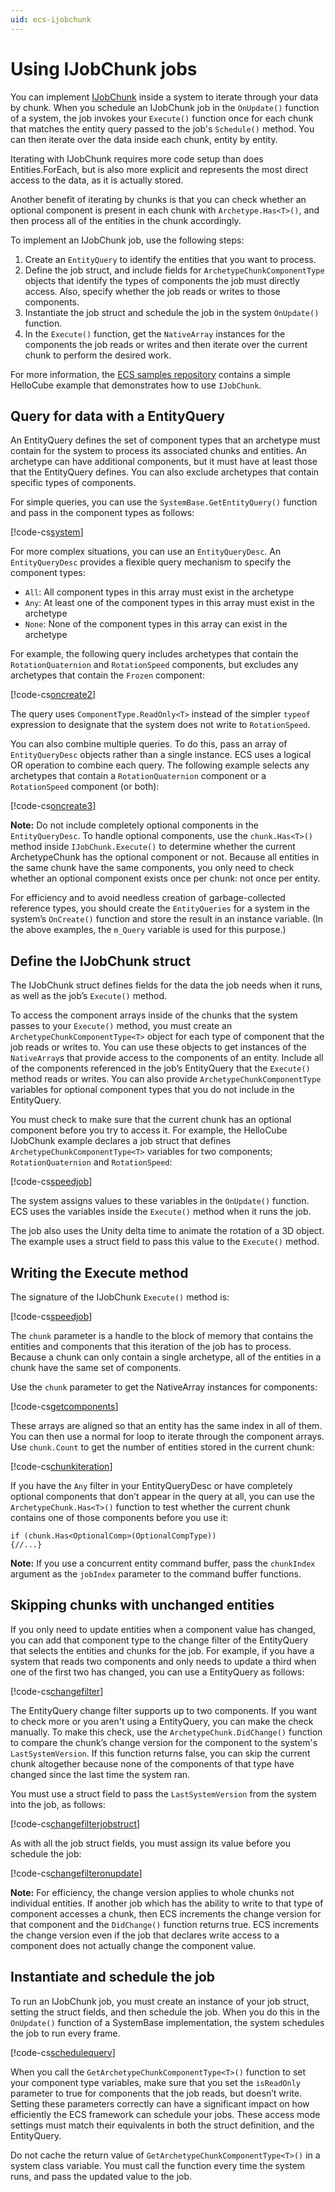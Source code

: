 ```yaml
---
uid: ecs-ijobchunk
---
```


# Using IJobChunk jobs

You can implement [IJobChunk](xref:Unity.Entities.IJobChunk) inside a system to iterate through your data by chunk. When you schedule an IJobChunk job in the `OnUpdate()` function of a system, the job invokes your `Execute()` function once for each chunk that matches the entity query passed to the job's `Schedule()` method. You can then iterate over the data inside each chunk, entity by entity.

Iterating with IJobChunk requires more code setup than does Entities.ForEach, but is also more explicit and represents the most direct access to the data, as it is actually stored. 

Another benefit of iterating by chunks is that you can check whether an optional component is present in each chunk with `Archetype.Has<T>()`, and then process all of the entities in the chunk accordingly.

To implement an IJobChunk job, use the following steps:

1. Create an `EntityQuery` to identify the entities that you want to process.
2. Define the job struct, and include fields for `ArchetypeChunkComponentType` objects that identify the types of components the job must directly access. Also, specify whether the job reads or writes to those components.
3. Instantiate the job struct and schedule the job in the system `OnUpdate()` function.
4. In the `Execute()` function, get the `NativeArray` instances for the components the job reads or writes and then iterate over the current chunk to perform the desired work.

For more information, the [ECS samples repository](https://github.com/Unity-Technologies/EntityComponentSystemSamples) contains a simple HelloCube example that demonstrates how to use `IJobChunk`.

<a name="query"></a>

## Query for data with a EntityQuery

An EntityQuery defines the set of component types that an archetype must contain for the system to process its associated chunks and entities. An archetype can have additional components, but it must have at least those that the EntityQuery defines. You can also exclude archetypes that contain specific types of components.  

For simple queries, you can use the `SystemBase.GetEntityQuery()` function and pass in the component types as follows:

[!code-cs[system](../package/DocCodeSamples.Tests/ChunkIterationJob.cs#rotationspeedsystem)]

For more complex situations, you can use an `EntityQueryDesc`. An `EntityQueryDesc` provides a flexible query mechanism to specify the component types:

* `All`: All component types in this array must exist in the archetype
* `Any`: At least one of the component types in this array must exist in the archetype
* `None`: None of the component types in this array can exist in the archetype

For example, the following query includes archetypes that contain the `RotationQuaternion` and `RotationSpeed` components, but excludes any archetypes that contain the `Frozen` component:

[!code-cs[oncreate2](../package/DocCodeSamples.Tests/ChunkIterationJob.cs#oncreate2)]

The query uses `ComponentType.ReadOnly<T>` instead of the simpler `typeof` expression to designate that the system does not write to `RotationSpeed`.

You can also combine multiple queries. To do this, pass an array of `EntityQueryDesc` objects rather than a single instance. ECS uses a logical OR operation to combine each query. The following example selects any archetypes that contain a `RotationQuaternion` component or a `RotationSpeed` component (or both):

[!code-cs[oncreate3](../package/DocCodeSamples.Tests/ChunkIterationJob.cs#oncreate3)]

**Note:** Do not include completely optional components in the `EntityQueryDesc`. To handle optional components, use the `chunk.Has<T>()` method inside `IJobChunk.Execute()` to determine whether the current ArchetypeChunk has the optional component or not. Because all entities in the same chunk have the same components, you only need to check whether an optional component exists once per chunk: not once per entity.

For efficiency and to avoid needless creation of garbage-collected reference types, you should create the `EntityQueries` for a system in the system’s `OnCreate()` function and store the result in an instance variable. (In the above examples, the `m_Query` variable is used for this purpose.)

<a name="define-job-struct"></a>

## Define the IJobChunk struct

The IJobChunk struct defines fields for the data the job needs when it runs, as well as the job’s `Execute()` method.

To access the component arrays inside of the chunks that the system passes to your `Execute()` method, you must create an `ArchetypeChunkComponentType<T>` object for each type of component that the job reads or writes to. You can use these objects to get instances of the `NativeArray`s that provide access to the components of an entity. Include all of the components referenced in the job’s EntityQuery that the `Execute()` method reads or writes. You can also provide `ArchetypeChunkComponentType` variables for optional component types that you do not include in the EntityQuery. 

You must check to make sure that the current chunk has an optional component before you try to access it. For example, the HelloCube IJobChunk example declares a job struct that defines `ArchetypeChunkComponentType<T>` variables for two components; `RotationQuaternion` and `RotationSpeed`:

[!code-cs[speedjob](../package/DocCodeSamples.Tests/ChunkIterationJob.cs#speedjob)]

The system assigns values to these variables in the `OnUpdate()` function. ECS uses the variables inside the `Execute()` method when it runs the job.

The job also uses the Unity delta time to animate the rotation of a 3D object. The example uses a struct field to pass this value to the `Execute()` method.  

<a name="execute"></a>

## Writing the Execute method

The signature of the IJobChunk `Execute()` method is:

[!code-cs[speedjob](../package/DocCodeSamples.Tests/ChunkIterationJob.cs#execsignature)]

The `chunk` parameter is a handle to the block of memory that contains the entities and components that this iteration of the job has to process. Because a chunk can only contain a single archetype, all of the entities in a chunk have the same set of components. 

Use the `chunk` parameter to get the NativeArray instances for components:

[!code-cs[getcomponents](../package/DocCodeSamples.Tests/ChunkIterationJob.cs#getcomponents)]

These arrays are aligned so that an entity has the same index in all of them. You can then use a normal for loop to iterate through the component arrays. Use `chunk.Count` to get the number of entities stored in the current chunk:

[!code-cs[chunkiteration](../package/DocCodeSamples.Tests/ChunkIterationJob.cs#chunkiteration)]

If you have the `Any` filter in your EntityQueryDesc or have completely optional components that don’t appear in the query at all, you can use the `ArchetypeChunk.Has<T>()` function to test whether the current chunk contains one of those components before you use it:

    if (chunk.Has<OptionalComp>(OptionalCompType))
    {//...}

__Note:__ If you use a concurrent entity command buffer, pass the `chunkIndex` argument as the `jobIndex` parameter to the command buffer functions.

<a name="filtering"></a>

## Skipping chunks with unchanged entities

If you only need to update entities when a component value has changed, you can add that component type to the change filter of the EntityQuery that selects the entities and chunks for the job. For example, if you have a system that reads two components and only needs to update a third when one of the first two has changed, you can use a EntityQuery as follows:

[!code-cs[changefilter](../package/DocCodeSamples.Tests/ChunkIterationJob.cs#changefilter)]

The EntityQuery change filter supports up to two components. If you want to check more or you aren't using a EntityQuery, you can make the check manually. To make this check, use the `ArchetypeChunk.DidChange()` function to compare the chunk’s change version for the component to the system's `LastSystemVersion`. If this function returns false, you can skip the current chunk altogether because none of the components of that type have changed since the last time the system ran. 

You must use a struct field to pass the `LastSystemVersion` from the system into the job, as follows:

[!code-cs[changefilterjobstruct](../package/DocCodeSamples.Tests/ChunkIterationJob.cs#changefilterjobstruct)]

As with all the job struct fields, you must assign its value before you schedule the job:

[!code-cs[changefilteronupdate](../package/DocCodeSamples.Tests/ChunkIterationJob.cs#changefilteronupdate)]

**Note:** For efficiency, the change version applies to whole chunks not individual entities. If another job which has the ability to write to that type of component accesses a chunk, then ECS increments the change version for that component and the `DidChange()` function returns true. ECS increments the change version even if the job that declares write access to a component does not actually change the component value. 

<a name="schedule"></a>
## Instantiate and schedule the job

To run an IJobChunk job, you must create an instance of your job struct, setting the struct fields, and then schedule the job. When you do this in the `OnUpdate()` function of a SystemBase implementation, the system schedules the job to run every frame.

[!code-cs[schedulequery](../package/DocCodeSamples.Tests/ChunkIterationJob.cs#schedulequery)]

When you call the `GetArchetypeChunkComponentType<T>()` function to set your component type variables, make sure that you set the `isReadOnly` parameter to true for components that the job reads, but doesn’t write. Setting these parameters correctly can have a significant impact on how efficiently the ECS framework can schedule your jobs. These access mode settings must match their equivalents in both the struct definition, and the EntityQuery. 

Do not cache the return value of `GetArchetypeChunkComponentType<T>()` in a system class variable. You must call the function every time the system runs, and pass the updated value to the job.
